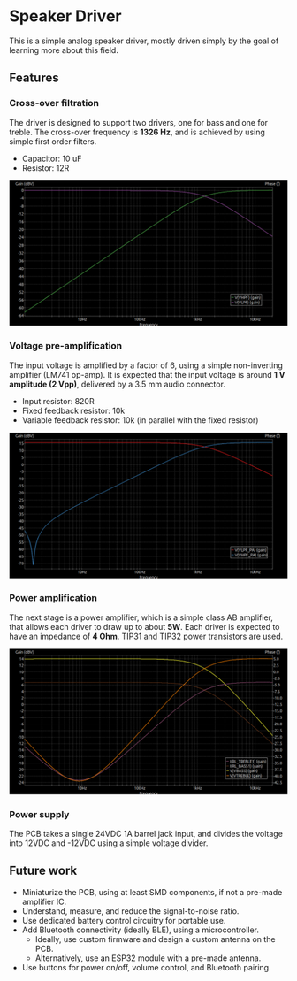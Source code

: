 # Speaker Driver

This is a simple analog speaker driver, mostly driven simply by the goal of learning more about this field.


## Features

### Cross-over filtration
The driver is designed to support two drivers, one for bass and one for treble. The cross-over frequency is **1326 Hz**, and is achieved by using simple first order filters.

*   Capacitor: 10 uF
*   Resistor: 12R

![bode](images/1-filter-bode.png)

### Voltage pre-amplification
The input voltage is amplified by a factor of 6, using a simple non-inverting amplifier (LM741 op-amp). It is expected that the input voltage is around **1 V amplitude (2 Vpp)**, delivered by a 3.5 mm audio connector.

*   Input resistor: 820R
*   Fixed feedback resistor: 10k
*   Variable feedback resistor: 10k (in parallel with the fixed resistor)

![bode](images/2-pre-amp-bode.png)

### Power amplification
The next stage is a power amplifier, which is a simple class AB amplifier, that allows each driver to draw up to about **5W**. Each driver is expected to have an impedance of **4 Ohm**. TIP31 and TIP32 power transistors are used.

![bode](images/3-amp-bode.png)

### Power supply
The PCB takes a single 24VDC 1A barrel jack input, and divides the voltage into 12VDC and -12VDC using a simple voltage divider.

## Future work
*   Miniaturize the PCB, using at least SMD components, if not a pre-made amplifier IC.
*   Understand, measure, and reduce the signal-to-noise ratio.
*   Use dedicated battery control circuitry for portable use.
*   Add Bluetooth connectivity (ideally BLE), using a microcontroller.
    *   Ideally, use custom firmware and design a custom antenna on the PCB.
    *   Alternatively, use an ESP32 module with a pre-made antenna.
*   Use buttons for power on/off, volume control, and Bluetooth pairing.